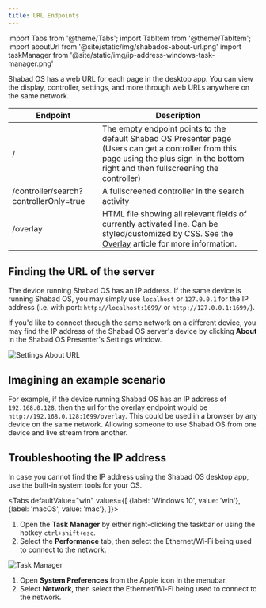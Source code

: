 ```yaml
---
title: URL Endpoints
---
```


import Tabs from '@theme/Tabs';
import TabItem from '@theme/TabItem';
import aboutUrl from '@site/static/img/shabados-about-url.png'
import taskManager from '@site/static/img/ip-address-windows-task-manager.png'

<p class="lead">Shabad OS has a web URL for each page in the desktop app. You can view the display, controller, settings, and more through web URLs anywhere on the same network.</p>

| Endpoint                               | Description                                                                                                                                                                                 |
| -------------------------------------- | ------------------------------------------------------------------------------------------------------------------------------------------------------------------------------------------- |
| /                                      | The empty endpoint points to the default Shabad OS Presenter page (Users can get a controller from this page using the plus sign in the bottom right and then fullscreening the controller) |
| /controller/search?controllerOnly=true | A fullscreened controller in the search activity                                                                                                                                            |
| /overlay                               | HTML file showing all relevant fields of currently activated line. Can be styled/customized by CSS. See the [Overlay](../../tutorials/overlay) article for more information.                |

## Finding the URL of the server

The device running Shabad OS has an IP address. If the same device is running Shabad OS, you may simply use `localhost` or `127.0.0.1` for the IP address (i.e. with port: `http://localhost:1699/` or `http://127.0.0.1:1699/`).

If you'd like to connect through the same network on a different device, you may find the IP address of the Shabad OS server's device by clicking **About** in the Shabad OS Presenter's Settings window.

<img src={aboutUrl} alt="Settings About URL" width={500} />

## Imagining an example scenario

For example, if the device running Shabad OS has an IP address of `192.168.0.128`, then the url for the overlay endpoint would be `http://192.168.0.128:1699/overlay`. This could be used in a browser by any device on the same network. Allowing someone to use Shabad OS from one device and live stream from another.

## Troubleshooting the IP address

In case you cannot find the IP address using the Shabad OS desktop app, use the built-in system tools for your OS.

<Tabs
defaultValue="win"
values={[
{label: 'Windows 10', value: 'win'},
{label: 'macOS', value: 'mac'},
]}>
<TabItem value="win">

1. Open the **Task Manager** by either right-clicking the taskbar or using the hotkey `ctrl+shift+esc`.
2. Select the **Performance** tab, then select the Ethernet/Wi-Fi being used to connect to the network.

<img src={taskManager} alt="Task Manager" width={500} />

</TabItem>
<TabItem value="mac">

1. Open **System Preferences** from the Apple icon in the menubar.
2. Select **Network**, then select the Ethernet/Wi-Fi being used to connect to the network.

</TabItem>
</Tabs>

